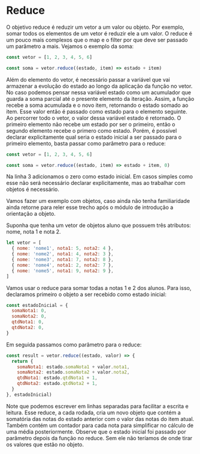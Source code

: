 # Reduce

O objetivo reduce é reduzir um vetor a um valor ou objeto. Por exemplo, somar todos os elementos de um vetor é reduzir ele a um valor. O reduce é um pouco mais complexos que o map e o filter por que deve ser passado um parâmetro a mais. Vejamos o exemplo da soma:

```js
const vetor = [1, 2, 3, 4, 5, 6]

const soma = vetor.reduce((estado, item) => estado + item)
```

Além do elemento do vetor, é necessário passar a variável que vai armazenar a evolução do estado ao longo da aplicação da função no vetor. No caso podemos pensar nessa variável estado como um acumulador que guarda a soma parcial até o presente elemento da iteração. Assim, a função recebe a soma acumulada e o novo item, retornando o estado somado ao item. Esse valor então é passado como estado para o elemento seguinte. Ao percorrer todo o vetor, o valor dessa variável estado é retornado. O primeiro elemento não recebe um estado por ser o primeiro, então o segundo elemento recebe o primero como estado. Porém, é possível declarar explicitamente qual seria o estado inicial a ser passado para o primeiro elemento, basta passar como parâmetro para o reduce:

```js
const vetor = [1, 2, 3, 4, 5, 6]

const soma = vetor.reduce((estado, item) => estado + item, 0)
```

Na linha 3 adicionamos o zero como estado inicial. Em casos simples como esse não será necessário declarar explicitamente, mas ao trabalhar com objetos é necessário.

Vamos fazer um exemplo com objetos, caso ainda não tenha familiaridade ainda retorne para reler esse trecho após o módulo de introdução a orientação a objeto.

Suponha que tenha um vetor de objetos aluno que possuem três atributos: nome, nota 1 e nota 2.

```js
let vetor = [
  { nome: 'nome1', nota1: 5, nota2: 4 },
  { nome: 'nome2', nota1: 4, nota2: 3 },
  { nome: 'nome3', nota1: 7, nota2: 8 },
  { nome: 'nome4', nota1: 2, nota2: 7 },
  { nome: 'nome5', nota1: 9, nota2: 9 },
]
```

Vamos usar o reduce para somar todas a notas 1 e 2 dos alunos. Para isso, declaramos primeiro o objeto a ser recebido como estado inicial:

```js
const estadoInicial = {
  somaNota1: 0,
  somaNota2: 0,
  qtdNota1: 0,
  qtdNota2: 0,
}
```

Em seguida passamos como parâmetro para o reduce:

```js
const result = vetor.reduce((estado, valor) => {
  return {
    somaNota1: estado.somaNota1 + valor.nota1,
    somaNota2: estado.somaNota2 + valor.nota2,
    qtdNota1: estado.qtdNota1 + 1,
    qtdNota2: estado.qtdNota2 + 1,
  }
}, estadoInicial)
```

Note que podemos escrever em linhas separadas para facilitar a escrita e leitura. Esse reduce, a cada rodada, cria um novo objeto que contém a somatória das notas do estado anterior com o valor das notas do item atual. Também contém um contador para cada nota para simplificar no cálculo de uma média posteriormente. Observe que o estado inicial foi passado por parâmetro depois da função no reduce. Sem ele não teríamos de onde tirar os valores que estão no objeto.
